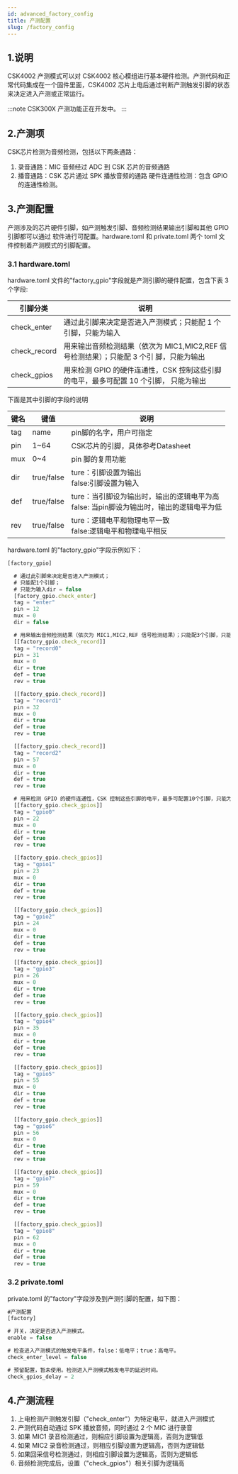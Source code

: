 ```yaml
---
id: advanced_factory_config 
title: 产测配置
slug: /factory_config
---
```


## 1.说明

CSK4002 产测模式可以对 CSK4002 核心模组进行基本硬件检测。产测代码和正常代码集成在一个固件里面，CSK4002 芯片上电后通过判断产测触发引脚的状态来决定进入产测或正常运行。

:::note CSK300X 产测功能正在开发中。
:::

## 2.产测项

 CSK芯片检测为音频检测，包括以下两条通路：

 1. 录音通路：MIC 音频经过 ADC 到 CSK 芯片的音频通路 
 2. 播音通路：CSK 芯片通过 SPK 播放音频的通路 硬件连通性检测：包含 GPIO 的连通性检测。

## 3.产测配置 

产测涉及的芯片硬件引脚，如产测触发引脚、音频检测结果输出引脚和其他 GPIO 引脚都可以通过 软件进行可配置。hardware.toml 和 private.toml 两个 toml 文件控制着产测模式的引脚配置。

### 3.1 hardware.toml

hardware.toml 文件的"factory_gpio"字段就是产测引脚的硬件配置，包含下表 3 个字段:

| 引脚分类 | 说明 |
| - | - |
| check_enter | 通过此引脚来决定是否进入产测模式；只能配 1 个引脚，只能为输入 |
| check_record | 用来输出音频检测结果（依次为 MIC1,MIC2,REF 信号检测结果）；只能配 3 个引 脚，只能为输出 |
| check_gpios | 用来检测 GPIO 的硬件连通性，CSK 控制这些引脚的电平，最多可配置 10 个引脚， 只能为输出 |

下面是其中引脚的字段的说明

| 键名 | 键值 | 说明 | 
| ----- | - | - | 
| tag | name |  pin脚的名字，用户可指定 |
| pin | 1~64 | CSK芯片的引脚，具体参考Datasheet|
| mux | 0~4 | pin 脚的复用功能 |
| dir | true/false | ture：引脚设置为输出<br/>false:引脚设置为输入 |
| def | true/false | ture：当引脚设为输出时，输出的逻辑电平为高<br/>false: 当pin脚设为输出时，输出的逻辑电平为低 |
| rev |  true/false| ture：逻辑电平和物理电平一致<br/>false:逻辑电平和物理电平相反 |

hardware.toml 的"factory_gpio"字段示例如下：

```js
[factory_gpio]

  # 通过此引脚来决定是否进入产测模式；
  # 只能配1个引脚；
  # 只能为输入dir = false
  [factory_gpio.check_enter]
  tag = "enter"
  pin = 12
  mux = 0
  dir = false

  # 用来输出音频检测结果（依次为 MIC1,MIC2,REF 信号检测结果）；只能配3个引脚，只能为输出（dir = true）。
  [[factory_gpio.check_record]]
  tag = "record0"
  pin = 31
  mux = 0
  dir = true
  def = true
  rev = true

  [[factory_gpio.check_record]]
  tag = "record1"
  pin = 32
  mux = 0
  dir = true
  def = true
  rev = true

  [[factory_gpio.check_record]]
  tag = "record2"
  pin = 57
  mux = 0
  dir = true
  def = true
  rev = true

  # 用来检测 GPIO 的硬件连通性，CSK 控制这些引脚的电平，最多可配置10个引脚，只能为输出（dir = true）。
  [[factory_gpio.check_gpios]]
  tag = "gpio0"
  pin = 22
  mux = 0
  dir = true
  def = true
  rev = true

  [[factory_gpio.check_gpios]]
  tag = "gpio1"
  pin = 23
  mux = 0
  dir = true
  def = true
  rev = true

  [[factory_gpio.check_gpios]]
  tag = "gpio2"
  pin = 24
  mux = 0
  dir = true
  def = true
  rev = true

  [[factory_gpio.check_gpios]]
  tag = "gpio3"
  pin = 26
  mux = 0
  dir = true
  def = true
  rev = true

  [[factory_gpio.check_gpios]]
  tag = "gpio4"
  pin = 35
  mux = 0
  dir = true
  def = true
  rev = true

  [[factory_gpio.check_gpios]]
  tag = "gpio5"
  pin = 55
  mux = 0
  dir = true
  def = true
  rev = true

  [[factory_gpio.check_gpios]]
  tag = "gpio6"
  pin = 56
  mux = 0
  dir = true
  def = true
  rev = true

  [[factory_gpio.check_gpios]]
  tag = "gpio7"
  pin = 59
  mux = 0
  dir = true
  def = true
  rev = true

  [[factory_gpio.check_gpios]]
  tag = "gpio8"
  pin = 62
  mux = 0
  dir = true
  def = true
  rev = true
```

### 3.2 private.toml

private.toml 的"factory"字段涉及到产测引脚的配置，如下图：

```js
#产测配置
[factory]

# 开关，决定是否进入产测模式。
enable = false

# 检查进入产测模式的触发电平条件，false：低电平；true：高电平。
check_enter_level = false

# 预留配置，暂未使用。检测进入产测模式触发电平的延迟时间。
check_gpios_delay = 2
```

## 4.产测流程 
1. 上电检测产测触发引脚（"check_enter"）为特定电平，就进入产测模式 
2. 产测代码自动通过 SPK 播放音频，同时通过 2 个 MIC 进行录音 
3. 如果 MIC1 录音检测通过，则相应引脚设置为逻辑高，否则为逻辑低 
4. 如果 MIC2 录音检测通过，则相应引脚设置为逻辑高，否则为逻辑低 
5. 如果回采信号检测通过，则相应引脚设置为逻辑高，否则为逻辑低 
6. 音频检测完成后，设置（"check_gpios"）相关引脚为逻辑高